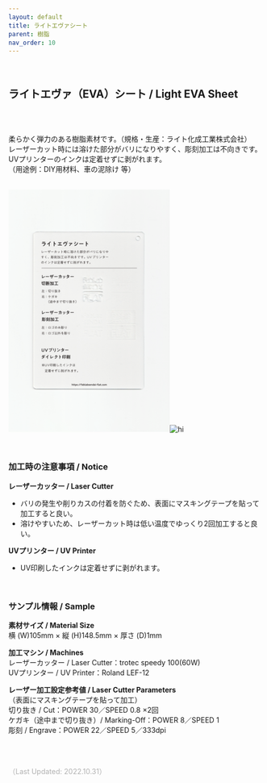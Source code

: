 ```yaml
---
layout: default
title: ライトエヴァシート
parent: 樹脂
nav_order: 10
---
```


<br>

## ライトエヴァ（EVA）シート / Light EVA Sheet
<br><br>

柔らかく弾力のある樹脂素材です。（規格・生産：ライト化成工業株式会社）<br>
レーザーカット時には溶けた部分がバリになりやすく、彫刻加工は不向きです。<br>
UVプリンターのインクは定着せずに剥がれます。<br>
（用途例：DIY用材料、車の泥除け 等）
<br>
<br>

<img src="assets/15_Light_EVA_1.png" width="320" alt="hi" class="inline"/><img src="assets/15_Light_EVA_2.png" width="320" alt="hi" class="inline"/>

<br>

### **加工時の注意事項 / Notice**

**レーザーカッター / Laser Cutter**
* バリの発生や削りカスの付着を防ぐため、表面にマスキングテープを貼って加工すると良い。<br>
* 溶けやすいため、レーザーカット時は低い温度でゆっくり2回加工すると良い。<br>

**UVプリンター / UV Printer**
* UV印刷したインクは定着せずに剥がれます。<br>

<br>

### **サンプル情報 / Sample**

**素材サイズ / Material Size**<br>
横 (W)105mm × 縦 (H)148.5mm × 厚さ (D)1mm<br>

**加工マシン / Machines**<br>
レーザーカッター / Laser Cutter：trotec speedy 100(60W)<br>
UVプリンター / UV Printer：Roland LEF-12<br>

**レーザー加工設定参考値 / Laser Cutter Parameters**<br>
（表面にマスキングテープを貼って加工）<br>
切り抜き / Cut：POWER 30／SPEED 0.8 ×2回<br>
ケガキ（途中まで切り抜き）/ Marking-Off：POWER 8／SPEED 1<br>
彫刻 / Engrave：POWER 22／SPEED 5／333dpi<br>

<br><br>

<span style="color: #B2B2B2">
（Last Updated: 2022.10.31）
</span>
